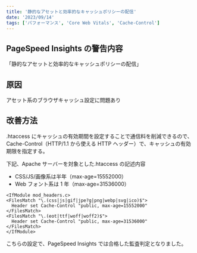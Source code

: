 ```yaml
---
title: '静的なアセットと効率的なキャッシュポリシーの配信'
date: '2023/09/14'
tags: ['パフォーマンス', 'Core Web Vitals', 'Cache-Control']
---
```


## PageSpeed Insights の警告内容

「静的なアセットと効率的なキャッシュポリシーの配信」

## 原因

アセット系のブラウザキャッシュ設定に問題あり

## 改善方法

.htaccess にキャッシュの有効期間を設定することで通信料を削減できるので、
Cache-Control（HTTP/1.1 から使える HTTP ヘッダー）で、キャッシュの有効期限を指定する。

下記、Apache サーバーを対象とした.htaccess の記述内容

- CSS/JS/画像系は半年（max-age=15552000）
- Web フォント系は 1 年（max-age=31536000）

```.htaccess:.htaccess
<IfModule mod_headers.c>
<FilesMatch "\.(css|js|gif|jpe?g|png|webp|svg|ico)$">
  Header set Cache-Control "public, max-age=15552000"
</FilesMatch>
<FilesMatch "\.(eot|ttf|woff|woff2)$">
  Header set Cache-Control "public, max-age=31536000"
</FilesMatch>
</IfModule>
```

こちらの設定で、PageSpeed Insights では合格した監査判定となりました。
